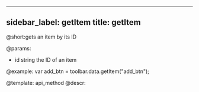 
---
sidebar_label: getItem
title: getItem
---          

@short:gets an item by its ID

@params:
- id 		string		 the ID of an item




@example:
var add_btn = toolbar.data.getItem("add_btn");

@template: api_method
@descr: